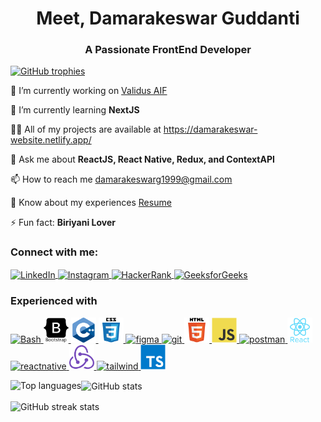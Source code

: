<!DOCTYPE html>
<html lang="en">

<head>
  <meta charset="UTF-8">
  <meta name="viewport" content="width=device-width, initial-scale=1.0">
</head>

<body>
  <h1 align="center">Meet, Damarakeswar Guddanti</h1>
  <h3 align="center">A Passionate FrontEnd Developer</h3>

  <p align="left">
    <a href="https://github.com/ryo-ma/github-profile-trophy">
      <img src="https://github-profile-trophy.vercel.app/?username=amar-1999" alt="GitHub trophies">
    </a>
  </p>

  <p>🔭 I’m currently working on
    <a href="https://play.google.com/store/apps/details?id=com.frontofficeapp&pcampaignid=web_share">Validus AIF</a>
  </p>

  <p>🌱 I’m currently learning <strong>NextJS</strong></p>

  <p>👨‍💻 All of my projects are available at
    <a href="https://damarakeswar-website.netlify.app/">https://damarakeswar-website.netlify.app/</a>
  </p>

  <p>💬 Ask me about <strong>ReactJS, React Native, Redux, and ContextAPI</strong></p>

  <p>📫 How to reach me <a href="mailto:damarakeswarg1999@gmail.com">damarakeswarg1999@gmail.com</a></p>

  <p>📄 Know about my experiences
    <a href="https://drive.google.com/file/d/1DeYyI51QnyFc12N7n_aEjTNEvK9_3YIJ/view?usp=sharing">Resume</a>
  </p>

  <p>⚡ Fun fact: <strong>Biriyani Lover</strong></p>

  <h3>Connect with me:</h3>
  <p>
    <a href="https://linkedin.com/in/damarakeswarguddanti" target="_blank">
      <img align="center" src="https://raw.githubusercontent.com/rahuldkjain/github-profile-readme-generator/master/src/images/icons/Social/linked-in-alt.svg" alt="LinkedIn" height="30" width="40">
    </a>
    <a href="https://instagram.com/damar._.24" target="_blank">
      <img align="center" src="https://raw.githubusercontent.com/rahuldkjain/github-profile-readme-generator/master/src/images/icons/Social/instagram.svg" alt="Instagram" height="30" width="40">
    </a>
    <a href="https://www.hackerrank.com/damarakeswarg191" target="_blank">
      <img align="center" src="https://raw.githubusercontent.com/rahuldkjain/github-profile-readme-generator/master/src/images/icons/Social/hackerrank.svg" alt="HackerRank" height="30" width="40">
    </a>
    <a href="https://auth.geeksforgeeks.org/user/damarakeswar/profile" target="_blank">
      <img align="center" src="https://raw.githubusercontent.com/rahuldkjain/github-profile-readme-generator/master/src/images/icons/Social/geeks-for-geeks.svg" alt="GeeksforGeeks" height="30" width="40">
    </a>
  </p>

  <h3>Experienced with</h3>
  <p>
    <a href="https://www.gnu.org/software/bash/" target="_blank" rel="noreferrer">
      <img src="https://www.vectorlogo.zone/logos/gnu_bash/gnu_bash-icon.svg" alt="Bash" width="40" height="40">
    </a>
    <a href="https://getbootstrap.com" target="_blank" rel="noreferrer">
      <img src="https://raw.githubusercontent.com/devicons/devicon/master/icons/bootstrap/bootstrap-plain-wordmark.svg" alt="bootstrap" width="40" height="40"/>
    </a>
    <a href="https://www.w3schools.com/cpp/" target="_blank" rel="noreferrer">
      <img src="https://raw.githubusercontent.com/devicons/devicon/master/icons/cplusplus/cplusplus-original.svg" alt="cplusplus" width="40" height="40"/>
    </a>
    <a href="https://www.w3schools.com/css/" target="_blank" rel="noreferrer">
      <img src="https://raw.githubusercontent.com/devicons/devicon/master/icons/css3/css3-original-wordmark.svg" alt="css3" width="40" height="40"/>
    </a>
    <a href="https://www.figma.com/" target="_blank" rel="noreferrer">
      <img src="https://www.vectorlogo.zone/logos/figma/figma-icon.svg" alt="figma" width="40" height="40"/>
    </a>
    <a href="https://git-scm.com/" target="_blank" rel="noreferrer">
      <img src="https://www.vectorlogo.zone/logos/git-scm/git-scm-icon.svg" alt="git" width="40" height="40"/>
    </a>
    <a href="https://www.w3.org/html/" target="_blank" rel="noreferrer">
      <img src="https://raw.githubusercontent.com/devicons/devicon/master/icons/html5/html5-original-wordmark.svg" alt="html5" width="40" height="40"/>
    </a>
    <a href="https://developer.mozilla.org/en-US/docs/Web/JavaScript" target="_blank" rel="noreferrer"> <img src="https://raw.githubusercontent.com/devicons/devicon/master/icons/javascript/javascript-original.svg" alt="javascript" width="40" height="40"/>
    </a>
    <a href="https://postman.com" target="_blank" rel="noreferrer"> <img src="https://www.vectorlogo.zone/logos/getpostman/getpostman-icon.svg" alt="postman" width="40" height="40"/>
    </a>
    <a href="https://reactjs.org/" target="_blank" rel="noreferrer">
      <img src="https://raw.githubusercontent.com/devicons/devicon/master/icons/react/react-original-wordmark.svg" alt="react" width="40" height="40"/>
    </a>
    <a href="https://reactnative.dev/" target="_blank" rel="noreferrer">
      <img src="https://reactnative.dev/img/header_logo.svg" alt="reactnative" width="40" height="40"/>
    </a>
    <a href="https://redux.js.org" target="_blank" rel="noreferrer">
      <img src="https://raw.githubusercontent.com/devicons/devicon/master/icons/redux/redux-original.svg" alt="redux" width="40" height="40"/>
    </a>
    <a href="https://tailwindcss.com/" target="_blank" rel="noreferrer">
      <img src="https://www.vectorlogo.zone/logos/tailwindcss/tailwindcss-icon.svg" alt="tailwind" width="40" height="40"/>
    </a>
    <a href="https://www.typescriptlang.org/" target="_blank" rel="noreferrer">
      <img src="https://raw.githubusercontent.com/devicons/devicon/master/icons/typescript/typescript-original.svg" alt="typescript" width="40" height="40"/>
    </a> 
  </p>

  <p>
    <img align="left" src="https://github-readme-stats.vercel.app/api/top-langs?username=amar-1999&show_icons=true&locale=en&layout=compact" alt="Top languages">
  </p>

  <p>
    <img align="center" src="https://github-readme-stats.vercel.app/api?username=amar-1999&show_icons=true&locale=en" alt="GitHub stats">
  </p>

  <p>
    <img align="center" src="https://github-readme-streak-stats.herokuapp.com/?user=amar-1999&" alt="GitHub streak stats">
  </p>
</body>

</html>
